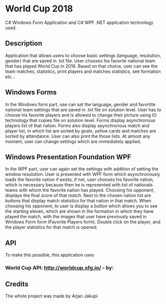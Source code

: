 # World Cup 2018

C# Windows Form Application and C# WPF .NET application technology used.

## Description

Application that allows users to choose basic settings (language, resolution, gender) that are saved in .txt file. 
User chooses his favorite national team that has played World Cup in 2018.
Based on that choice, user can see the team matches, statistics, print players and matches statistics, see formation etc...

## Windows Forms

In the Windows form part, use can set the language, gender and favortite national team settings that are saved in .txt file on solution level.
User has to choose his favorite players and is allowed to change their picture using IO technology that copies file on solution level.
Forms display asynchronous players list of that nation.
Forms also display asynchronous match and player list, in which list are sorted by goals, yellow cards and matches are sorted by attendance.
User can also print the those lists.
At almost any moment, user can change settings which are immediately applied.

## Windows Presentation Foundation WPF

In the WPF part, user can again set the settings with addition of setting the window resulution.
User is presented with WPF form which asynchronously loads the favorite nation if exists, if not, user chooses his favorite nation, which is necessary
because then he is represented with list of nationals teams with whom the favorite nation has played.
Choosing his opponent, displays the final score of that match.
Next to the chosen nation list are buttons that display match statistics for that nation in that match.
When choosing his opponent, to user is display a button which allows you to see the starting eleven, which are shown in the formation
in which they have played the match, with the images that user have previously saved in Windows Form form (Favorite Players form).
Double click on the player, and the player statistics for that match is opened.

## API

To make this possible, this application uses 
### World Cup API: http://worldcup.sfg.io/ - by: 

## Credits

The whole project was made by Arjan Jakupi



